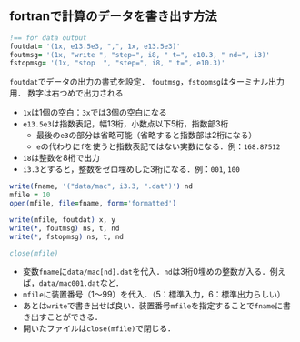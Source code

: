 ## fortranで計算のデータを書き出す方法

```fortran
!== for data output
foutdat= '(1x, e13.5e3, ",", 1x, e13.5e3)'
foutmsg= '(1x, "write ", "step=", i8, " t=", e10.3, " nd=", i3)'
fstopmsg= '(1x, "stop  ", "step=", i8, " t=", e10.3)'
```

`foutdat`でデータの出力の書式を設定．
`foutmsg`，`fstopmsg`はターミナル出力用．
数字は右つめで出力される
- `1x`は1個の空白：`3x`では3個の空白になる
- `e13.5e3`は指数表記，幅13桁，小数点以下5桁，指数部3桁
    - 最後の`e3`の部分は省略可能（省略すると指数部は2桁になる）
    - `e`の代わりに`f`を使うと指数表記ではない実数になる．例：`168.87512`
- `i8`は整数を8桁で出力
- `i3.3`とすると，整数をゼロ埋めした3桁になる．例：`001`, `100`


```fortran
write(fname, '("data/mac", i3.3, ".dat")') nd
mfile = 10
open(mfile, file=fname, form='formatted')

write(mfile, foutdat) x, y
write(*, foutmsg) ns, t, nd
write(*, fstopmsg) ns, t, nd

close(mfile)
```
- 変数`fname`に`data/mac[nd].dat`を代入．`nd`は3桁0埋めの整数が入る．例えば，`data/mac001.dat`など．
- `mfile`に装置番号（1〜99）を代入．（5：標準入力，6：標準出力らしい）
- あとは`write`で書き出せば良い．装置番号`mfile`を指定することで`fname`に書き出すことができる．
- 開いたファイルは`close(mfile)`で閉じる．